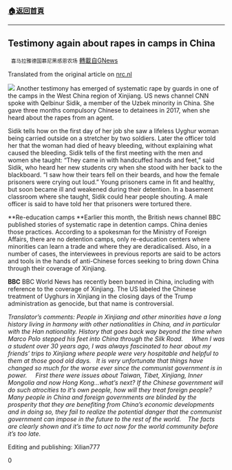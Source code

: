 ###  [:house:返回首頁](https://github.com/ourhimalayas/txt)
---

## Testimony again about rapes in camps in China
` 喜马拉雅德国慕尼黑感恩农场` [轉載自GNews](https://gnews.org/zh-hans/924135/)

Translated from the original article on [nrc.nl](https://www.nrc.nl/nieuws/2021/02/19/opnieuw-getuigenis-over-verkrachtingen-in-kampen-in-china-a4032457)


![]()![](https://gnews.org/wp-content/uploads/2021/01/marcin-czerniawski-m9Re9iUq08s-unsplash-scaled.jpg)
Another testimony has emerged of systematic rape by guards in one of the camps in the West China region of Xinjiang. US news channel CNN spoke with Qelbinur Sidik, a member of the Uzbek minority in China. She gave three months compulsory Chinese to detainees in 2017, when she heard about the rapes from an agent.

Sidik tells how on the first day of her job she saw a lifeless Uyghur woman being carried outside on a stretcher by two soldiers. Later the officer told her that the woman had died of heavy bleeding, without explaining what caused the bleeding. Sidik tells of the first meeting with the men and women she taught: “They came in with handcuffed hands and feet,” said Sidik, who heard her new students cry when she stood with her back to the blackboard. “I saw how their tears fell on their beards, and how the female prisoners were crying out loud.” Young prisoners came in fit and healthy, but soon became ill and weakened during their detention. In a basement classroom where she taught, Sidik could hear people shouting. A male officer is said to have told her that prisoners were tortured there.

**Re-education camps 
**Earlier this month, the British news channel BBC published stories of systematic rape in detention camps. China denies those practices. According to a spokesman for the Ministry of Foreign Affairs, there are no detention camps, only re-education centers where minorities can learn a trade and where they are deradicalised. Also, in a number of cases, the interviewees in previous reports are said to be actors and tools in the hands of anti-Chinese forces seeking to bring down China through their coverage of Xinjiang. 

**BBC**
BBC World News has recently been banned in China, including with reference to the coverage of Xinjiang. The US labeled the Chinese treatment of Uyghurs in Xinjiang in the closing days of the Trump administration as genocide, but that name is controversial.



*Translator’s comments:
People in Xinjiang and other minorities have a long history living in harmony with other nationalities in China, and in particular with the Han nationality. History that goes back way beyond the time when Marco Polo stepped his feet into China through the Silk Road.     When I was a student over 30 years ago, I was always fascinated to hear about my friends’ trips to Xinjiang where people were very hospitable and helpful to them at those good old days.   It is very unfortunate that things have changed so much for the worse ever since the communist government is in power.     First there were issues about Taiwan, Tibet, Xinjiang, Inner Mongolia and now Hong Kong…what’s next? If the Chinese government will do such atrocities to it’s own people, how will they treat foreign people?     Many people in China and foreign governments are blinded by the prosperity that they are benefiting from China’s economic developments and in doing so, they fail to realize the potential danger that the communist government can impose in the future to the rest of the world.    The facts are clearly shown and it’s time to act now for the world community before it’s too late.*

Editing and publishing: Xilian777

0

